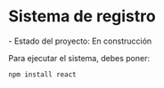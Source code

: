 <h1 >Sistema de registro</h1>
- Estado del proyecto: En construcción

Para ejecutar el sistema, debes poner:

```npm install react```
